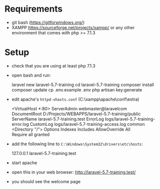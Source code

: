 # Requirements

- git bash (https://gitforwindows.org/)
- XAMPP https://sourceforge.net/projects/xampp/
  or any other environment that comes with php >= 7.1.3

# Setup

- check that you are using at least php 7.1.3

- open bash and run:

    laravel new laravel-5.7-training
    cd laravel-5.7-training
    composer install
    composer update
    cp .env.example .env
    php artisan key:generate

- edit apache's `httpd-vhosts.conf` (C:\xampp\apache\conf\extra)    
    
    <VirtualHost *:80>
     ServerAdmin webmaster@laravelcom
     DocumentRoot D:/Projects/WEBAPPS/laravel-5.7-training/public
     ServerName laravel-5.7-training.test
     ErrorLog logs/laravel-5.7-training-error.log
     CustomLog logs/laravel-5.7-training-access.log common
     <Directory "/">
       Options Indexes Includes 
       AllowOverride All   
       Require all granted 
     </Directory> 
    </VirtualHost> 
    
- add the following line to `C:\Windows\System32\drivers\etc\hosts`:

    127.0.0.1 laravel-5.7-training.test
    
- start apache

- open this in your web browser: http://laravel-5.7-training.test/

- you should see the welcome page
